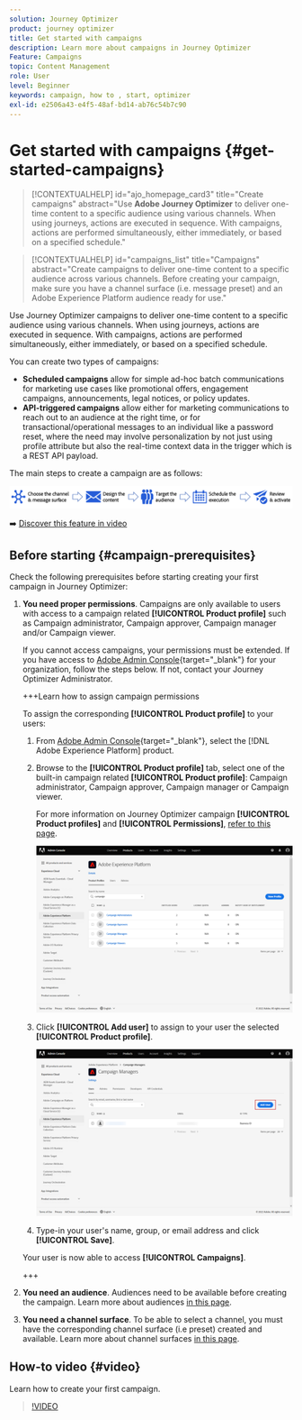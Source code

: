 ```yaml
---
solution: Journey Optimizer
product: journey optimizer
title: Get started with campaigns
description: Learn more about campaigns in Journey Optimizer
Feature: Campaigns
topic: Content Management
role: User
level: Beginner
keywords: campaign, how to , start, optimizer
exl-id: e2506a43-e4f5-48af-bd14-ab76c54b7c90
---
```

# Get started with campaigns {#get-started-campaigns}

>[!CONTEXTUALHELP]
>id="ajo_homepage_card3"
>title="Create campaigns"
>abstract="Use **Adobe Journey Optimizer** to deliver one-time content to a specific audience using various channels. When using journeys, actions are executed in sequence. With campaigns, actions are performed simultaneously, either immediately, or based on a specified schedule."


>[!CONTEXTUALHELP]
>id="campaigns_list"
>title="Campaigns"
>abstract="Create campaigns to deliver one-time content to a specific audience across various channels. Before creating your campaign, make sure you have a channel surface (i.e. message preset) and an Adobe Experience Platform audience ready for use."

Use Journey Optimizer campaigns to deliver one-time content to a specific audience using various channels. When using journeys, actions are executed in sequence. With campaigns, actions are performed simultaneously, either immediately, or based on a specified schedule.

You can create two types of campaigns:

* **Scheduled campaigns** allow for simple ad-hoc batch communications for marketing use cases like promotional offers, engagement campaigns, announcements, legal notices, or policy updates.
* **API-triggered campaigns** allow either for marketing communications to reach out to an audience at the right time, or for transactional/operational messages to an individual like a password reset, where the need may involve personalization by not just using profile attribute but also the real-time context data in the trigger which is a REST API payload.

The main steps to create a campaign are as follows:

![](assets/create-campaign-process.png)

➡️ [Discover this feature in video](#video)

## Before starting {#campaign-prerequisites}

Check the following prerequisites before starting creating your first campaign in Journey Optimizer:

1. **You need proper permissions**. Campaigns are only available to users with access to a campaign related **[!UICONTROL Product profile]** such as Campaign administrator, Campaign approver, Campaign manager and/or Campaign viewer. 
    
    If you cannot access campaigns, your permissions must be extended. If you have access to [Adobe Admin Console](https://adminconsole.adobe.com/){target="_blank"} for your organization, follow the steps below. If not, contact your Journey Optimizer Administrator.

    +++Learn how to assign campaign permissions

    To assign the corresponding **[!UICONTROL Product profile]** to your users:

    1. From [Adobe Admin Console](https://adminconsole.adobe.com/){target="_blank"}, select the [!DNL Adobe Experience Platform] product.

    1. Browse to the **[!UICONTROL Product profile]** tab, select one of the built-in campaign related **[!UICONTROL Product profile]**: Campaign administrator, Campaign approver, Campaign manager or Campaign viewer. 

        For more information on Journey Optimizer campaign **[!UICONTROL Product profiles]** and **[!UICONTROL Permissions]**, [refer to this page](../administration/ootb-product-profiles.md).

        ![](assets/do-not-localize/admin_1.png)

    1. Click **[!UICONTROL Add user]** to assign to your user the selected **[!UICONTROL Product profile]**.

        ![](assets/do-not-localize/admin_2.png)

    1. Type-in your user's name, group, or email address and click **[!UICONTROL Save]**.

    Your user is now able to access **[!UICONTROL Campaigns]**. 

    +++

1. **You need an audience**. Audiences need to be available before creating the campaign. Learn more about audiences [in this page](../audience/about-audiences.md).
1. **You need a channel surface**. To be able to select a channel, you must have the corresponding channel surface (i.e preset) created and available. Learn more about channel surfaces [in this page](../configuration/channel-surfaces.md).

## How-to video {#video}

Learn how to create your first campaign.

>[!VIDEO](https://video.tv.adobe.com/v/346680?quality=12)
